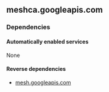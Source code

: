## meshca.googleapis.com

### Dependencies

#### Automatically enabled services

None

#### Reverse dependencies

* [mesh.googleapis.com](../mesh.googleapis.com/)
